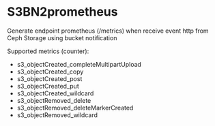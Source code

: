 # S3BN2prometheus

Generate endpoint prometheus (/metrics) when receive event http from Ceph Storage using bucket notification

Supported metrics (counter):
* s3_objectCreated_completeMultipartUpload
* s3_objectCreated_copy
* s3_objectCreated_post
* s3_objectCreated_put
* s3_objectCreated_wildcard
* s3_objectRemoved_delete
* s3_objectRemoved_deleteMarkerCreated
* s3_objectRemoved_wildcard

